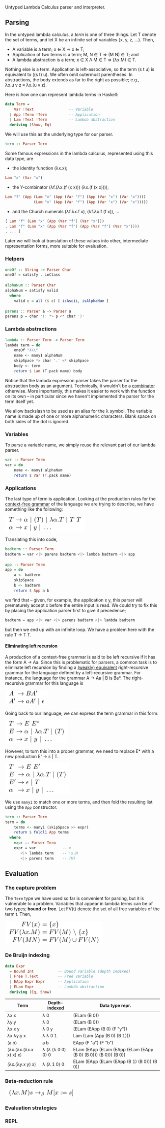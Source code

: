 
Untyped Lambda Calculus parser and interpreter.

## Parsing

In the untyped lambda calculus, a *term* is one of three things. Let T denote the set of terms, and let X be an infinite set of variables {x, y, z, ...}. Then,

* A variable is a term; x ∈ X ⇒ x ∈ T;
* Application of two terms is a term; M, N ∈ T ⇒ (M N) ∈ T; and
* A lambda abstraction is a term; x ∈ X Λ M ∈ T ⇒ (λx.M) ∈ T.

Nothing else is a term. Application is left-associative, so the term (s&nbsp;t&nbsp;u) is equivalent to ((s&nbsp;t)&nbsp;u). We often omit outermost parentheses. In abstractions, the body extends as far to the right as possible; e.g., λx.u&nbsp;v&nbsp;z&nbsp;≡&nbsp;λx.(u&nbsp;v&nbsp;z).

Here is how one can represent lambda terms in Haskell:

```haskell
data Term =
    Var !Text                -- Variable
  | App !Term !Term          -- Application
  | Lam !Text !Term          -- Lambda abstraction
  deriving (Show, Eq)
```

We will use this as the underlying type for our parser. 

```haskell
term :: Parser Term
```

Some famous expressions in the lambda calculus, represented using this data type, are 

* the identity function (λx.x);
```haskell
Lam "x" (Var "x")
```
* the Y-combinator (λf.(λx.(f (x x))) (λx.(f (x x)))); 
```haskell
Lam "f" (App (Lam "x" (App (Var "f") (App (Var "x") (Var "x")))) 
             (Lam "x" (App (Var "f") (App (Var "x") (Var "x")))))
```
* and the Church numerals (λf.λx.f x), (λf.λx.f (f x)), ...
```haskell
[ Lam "f" (Lam "x" (App (Var "f") (Var "x")))
, Lam "f" (Lam "x" (App (Var "f") (App (Var "f") (Var "x"))))
, ... ]
```

Later we will look at translation of these values into other, intermediate representation forms, more suitable for evaluation.

### Helpers

```haskell
oneOf :: String -> Parser Char
oneOf = satisfy . inClass

alphaNum :: Parser Char
alphaNum = satisfy valid
  where
    valid c = all ($ c) [ isAscii, isAlphaNum ]

parens :: Parser a -> Parser a
parens p = char '(' *> p <* char ')'
```

### Lambda abstractions

```haskell
lambda :: Parser Term -> Parser Term
lambda term = do
    oneOf "λ\\"
    name <- many1 alphaNum
    skipSpace *> char '.' <* skipSpace 
    body <- term
    return $ Lam (T.pack name) body
```

Notice that the lambda expression parser takes the parser for the abstraction body as an argument. Technically, it wouldn't be a [combinator](https://wiki.haskell.org/Combinator) otherwise. More importantly, this makes it easier to work with the function on its own &ndash; in particular since we haven't implemented the parser for the term itself yet.

We allow backslash to be used as an alias for the λ symbol. The variable name is made up of one or more alphanumeric characters. Blank space on both sides of the dot is ignored.

### Variables

To parse a variable name, we simply reuse the relevant part of our lambda parser.

```haskell
var :: Parser Term
var = do
    name <- many1 alphaNum
    return $ Var (T.pack name)
```

### Applications

The last type of term is application. Looking at the production rules for the [context-free grammar](https://en.wikipedia.org/wiki/Context-free_grammar) of the language we are trying to describe, we have something like the following:  

<!--
T → α | (T) | λα.T | T T <br />
α → x | y | ... <br />
-->

<img src="01.png">

Translating this into code,

```haskell
badterm :: Parser Term
badterm = var <|> parens badterm <|> lambda badterm <|> app

app :: Parser Term
app = do
    a <- badterm 
    skipSpace
    b <- badterm 
    return $ App a b
```

we find that &ndash; given, for example, the application x&nbsp;y, this parser will prematurely accept x before the entire input is read. We could try to fix this by placing the application parser first to give it precedence;

```haskell
badterm = app <|> var <|> parens badterm <|> lambda badterm
```

but then we end up with an infinite loop. We have a problem here with the rule T → T&nbsp;T.

#### Eliminating left recursion

A production of a context-free grammar is said to be left recursive if it has the form A&nbsp;→&nbsp;Aa. Since this is problematic for parsers, a common task is to eliminate left recursion by finding a [(weakly) equivalent](https://en.wikipedia.org/wiki/Equivalence_(formal_languages)) right-recursive grammar for the language defined by a left-recursive grammar. For instance, the language for the grammar A&nbsp;→&nbsp;Aa&nbsp;|&nbsp;B is Ba*. The right-recursive grammar for this language is

<!--
A  → BA' <br />
A' → aA' | ε <br />
-->

<img src="02.png">

Going back to our language, we can express the term grammar in this form:

<!--
T → E E*            <br />
E → α | λα.T | (T)  <br />
α → x | y | ...     <br />
-->

<img src="03.png">

However, to turn this into a proper grammar, we need to replace E* with a new production E'&nbsp;→&nbsp;ε&nbsp;|&nbsp;T. 

<!--
T → E E'            <br />
E → α | λα.T | (T)  <br />
E' → ε | T          <br />
α → x | y | ...     <br />
-->

<img src="04.png">

We use `many1` to match one or more terms, and then fold the resulting list using the `App` constructor.

```haskell
term :: Parser Term
term = do
    terms <- many1 (skipSpace >> expr)
    return $ foldl1 App terms
  where
    expr :: Parser Term
    expr = var            -- x
       <|> lambda term    -- \x.M
       <|> parens term    -- (M)
```

## Evaluation

### The capture problem

The `Term` type we have used so far is convenient for parsing, but it is vulnerable to a problem. Variables that appear in lambda terms can be of two types; **bound** or **free**. Let FV(t) denote the set of all free variables of the term t. Then,

<img src="06.png">

<!--
* FV(x) = { x }
* FV(λx.M) = FV(M) \ { x }
* FV(M N) = FV(M) ∪ FV(N).
-->

### De Bruijn indexing

<!-- https://en.wikipedia.org/wiki/De_Bruijn_index -->

```haskell
data Expr
  = Bound Int           -- Bound variable (depth indexed)
  | Free T.Text         -- Free variable
  | EApp Expr Expr      -- Application
  | ELam Expr           -- Lambda abstraction
  deriving (Eq, Show)
```

| Term                   | Depth-indexed       | Data type repr.                               |
|------------------------|---------------------|-----------------------------------------------|
| λx.x                   | λ 0                 | (ELam (B 0))                              |
| λy.y                   | λ 0                 | (ELam (B 0))                              |
| λx.x y                 | λ 0 y               | (ELam (EApp (B 0) (F "y"))             |
| λx.λy.y x              | λ λ 0 1             | Lam (Lam (App (B 0) (B 1)))           |
| (a b)                  | a b                 | EApp (F "a") (F "b")                    |
| (λx.(λx.(λx.x x) x) x) | λ (λ (λ 0 0) 0) 0   | ELam (EApp (ELam (EApp (ELam (EApp (B 0) (B 0))) (B 0))) (B 0)) |
| (λx.(λy.x y) x)        | λ (λ 1 0) 0         | ELam (EApp (ELam (EApp (B 1) (B 0))) (B 0)) |

### Beta-reduction rule

<img src="05.png">

### Evaluation strategies

### REPL
